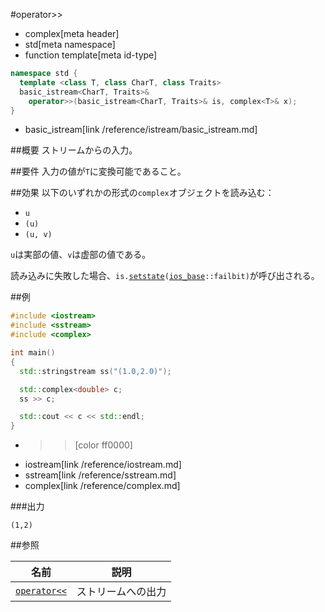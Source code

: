 #operator>>
* complex[meta header]
* std[meta namespace]
* function template[meta id-type]

```cpp
namespace std {
  template <class T, class CharT, class Traits>
  basic_istream<CharT, Traits>&
    operator>>(basic_istream<CharT, Traits>& is, complex<T>& x);
}
```
* basic_istream[link /reference/istream/basic_istream.md]

##概要
ストリームからの入力。


##要件
入力の値が`T`に変換可能であること。


##効果
以下のいずれかの形式の`complex`オブジェクトを読み込む：

- `u`
- `(u)`
- `(u, v)`

`u`は実部の値、`v`は虚部の値である。

読み込みに失敗した場合、`is.`[`setstate`](/reference/ios/basic_ios/setstate.md)`(`[`ios_base`](/reference/ios/ios_base.md)`::failbit)`が呼び出される。


##例
```cpp
#include <iostream>
#include <sstream>
#include <complex>

int main()
{
  std::stringstream ss("(1.0,2.0)");

  std::complex<double> c;
  ss >> c;

  std::cout << c << std::endl;
}
```
* >>[color ff0000]
* iostream[link /reference/iostream.md]
* sstream[link /reference/sstream.md]
* complex[link /reference/complex.md]

###出力
```
(1,2)
```


##参照

| 名前                          | 説明               |
|-------------------------------|--------------------|
| [`operator<<`](op_ostream.md) | ストリームへの出力 |


